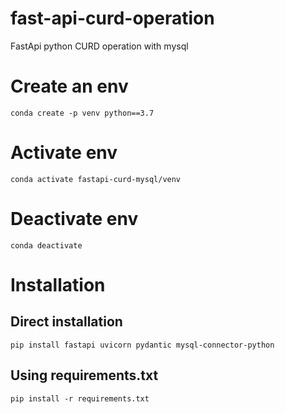 # fast-api-curd-operation
FastApi python CURD operation with mysql

# Create an env
    conda create -p venv python==3.7
# Activate env
    conda activate fastapi-curd-mysql/venv
# Deactivate env
    conda deactivate
# Installation
   
## Direct installation
    pip install fastapi uvicorn pydantic mysql-connector-python
    
## Using requirements.txt

    pip install -r requirements.txt
